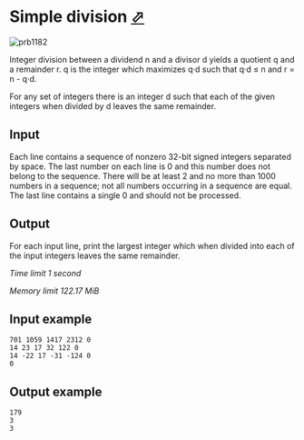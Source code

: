 # Simple division [⬀](https://www.e-olymp.com/en/problems/1182)

![prb1182](1284187239.JPG)

Integer division between a dividend n and a divisor d yields a quotient q and a remainder r. q is the integer which maximizes q·d such that q·d ≤ n and r = n - q·d.

For any set of integers there is an integer d such that each of the given integers when divided by d leaves the same remainder.

## Input

Each line contains a sequence of nonzero 32-bit signed integers separated by space. The last number on each line is 0 and this number does not belong to the sequence. There will be at least 2 and no more than 1000 numbers in a sequence; not all numbers occurring in a sequence are equal. The last line contains a single 0 and should not be processed.

## Output

For each input line, print the largest integer which when divided into each of the input integers leaves the same remainder.

*Time limit 1 second*

*Memory limit 122.17 MiB*


## Input example

```
701 1059 1417 2312 0
14 23 17 32 122 0
14 -22 17 -31 -124 0
0
```

## Output example

```
179
3
3
```
